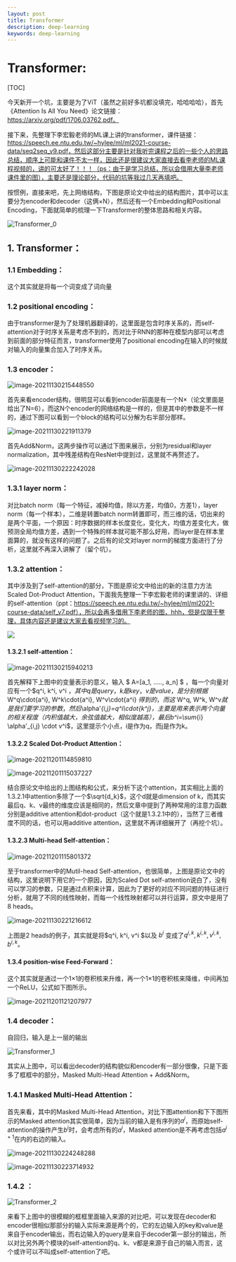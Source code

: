 ```yaml
---
layout: post
title: Transformer
description: deep-learning
keywords: deep-learning
---
```


# Transformer:

[TOC]

今天新开一个坑，主要是为了ViT（虽然之前好多坑都没填完，哈哈哈哈），首先《Attention Is All You Need》论文链接：https://arxiv.org/pdf/1706.03762.pdf。

接下来，先整理下李宏毅老师的ML课上讲的transformer，课件链接：https://speech.ee.ntu.edu.tw/~hylee/ml/ml2021-course-data/seq2seq_v9.pdf，然后这部分主要是针对我听完课程之后的一些个人的思路总结，顺序上可能和课件不太一样，因此还是很建议大家直接去看李老师的ML课程视频的，讲的可太好了！！！（ps：由于是学习总结，所以会借用大量李老师课件里的图），主要还是理论部分，代码的坑等我过几天再填吧。

按惯例，直接来吧，先上网络结构，下图是原论文中给出的结构图片，其中可以主要分为encoder和decoder（这俩×N），然后还有一个Embedding和Positional Encoding，下面就简单的梳理一下Transformer的整体思路和相关内容。

![Transformer_0](https://raw.githubusercontent.com/Mateguo1/Pictures/master/img/Transformer_0.jpg)

## 1. Transformer：

### 1.1 Embedding：

这个其实就是将每一个词变成了词向量

### 1.2 positional encoding：

由于transformer是为了处理机器翻译的，这里面是包含时序关系的，而self-attention对于时序关系是考虑不到的，而对比于RNN的那种在模型内部可以考虑到前面的部分特征而言，transformer使用了positional encoding在输入的时候就对输入的向量集合加入了时序关系。

### 1.3 encoder：

![image-20211130215448550](https://raw.githubusercontent.com/Mateguo1/Pictures/master/img/image-20211130215448550.png)

首先来看encoder结构，很明显可以看到encoder前面是有一个N×（论文里面是给出了N=6），而这N个encoder的网络结构是一样的，但是其中的参数是不一样的，通过下图可以看到一个block的结构可以分解为右半部分那样。

![image-20211130221911379](https://raw.githubusercontent.com/Mateguo1/Pictures/master/img/image-20211130221911379.png)

首先Add&Norm，这两步操作可以通过下图来展示，分别为residual和layer normalization，其中残差结构在ResNet中提到过，这里就不再赘述了。

![image-20211130222242028](https://raw.githubusercontent.com/Mateguo1/Pictures/master/img/image-20211130222242028.png)

### 1.3.1 layer norm：

对比batch norm（每一个特征，减掉均值，除以方差，均值0，方差1），layer norm（每一个样本），二维是转置batch norm转置即可，而三维的话，切出来的是两个平面，一个原因：时序数据的样本长度变化，变化大，均值方差变化大，做预测全局均值方差，遇到一个特殊的样本就可能不那么好用，而layer是在样本里面算的，就没有这样的问题了。之后有的论文对layer norm的梯度方面进行了分析，这里就不再深入讲解了（留个坑）。

### 1.3.2 attention：

其中涉及到了self-attention的部分，下图是原论文中给出的新的注意力方法Scaled Dot-Product Attention，下面我先整理一下李宏毅老师的课里讲的、详细的self-attention（ppt：https://speech.ee.ntu.edu.tw/~hylee/ml/ml2021-course-data/self_v7.pdf），所以会再多借用下李老师的图，hhh，但是仅限于整理，具体内容还是建议大家去看视频学习的。

![](https://raw.githubusercontent.com/Mateguo1/Pictures/master/img/image-20211201114128528.png)

#### 1.3.2.1 self-attention：

![image-20211130215940213](https://raw.githubusercontent.com/Mateguo1/Pictures/master/img/image-20211130215940213.png)

首先解释下上图中的变量表示的意义，输入 $ A=[a_1, ....., a_n] $ ，每一个向量对应有一个$q^i, k^i, v^i $，其中q是query，k是key，v是value，是分别根据$ W^q\cdot{a^i}, W^k\cdot{a^i}, W^v\cdot{a^i} $得到的，而这$ W^q, W^k, W^v$就是我们要学习的参数，然后$\alpha'_{i,j}=q^i\cdot{k^j}$，主要是用来表示两个向量的相关程度（内积值越大，余弦值越大，相似度越高），最后$b^i=\sum_{i} \alpha'_{i,j} \cdot v^i$，这里提示个小点，i是作为q，而j是作为k。

#### 1.3.2.2 Scaled Dot-Product Attention：

![image-20211201114859810](https://raw.githubusercontent.com/Mateguo1/Pictures/master/img/image-20211201114859810.png)

![image-20211201115037227](https://raw.githubusercontent.com/Mateguo1/Pictures/master/img/image-20211201115037227.png)

结合原论文中给出的上图结构和公式，来分析下这个attention，其实相比上面的1.3.2.1中attention多除了一个$\sqrt{d_k}$，这个d就是dimension of k，而其实最后q、k、v最终的维度应该是相同的，然后文章中提到了两种常用的注意力函数分别是additive attention和dot-product（这个就是1.3.2.1中的），当然了三者维度不同的话，也可以用additive attention，这里就不再详细展开了（再挖个坑）。

#### 1.3.2.3 Multi-head Self-attention：

![image-20211201115801372](https://raw.githubusercontent.com/Mateguo1/Pictures/master/img/image-20211201115801372.png)

至于transformer中的Mutil-head Self-attention，也很简单，上图是原论文中的结构，这里说明下用它的一个原因，因为Scaled Dot self-attention说白了，没有可以学习的参数，只是通过点积来计算，因此为了更好的对应不同问题的特征进行分析，就用了不同的线性映射，而每一个线性映射都可以并行运算，原文中是用了8 heads。

![image-20211130221216612](https://raw.githubusercontent.com/Mateguo1/Pictures/master/img/image-20211130221216612.png)

上图是2 heads的例子，其实就是将$q^i, k^i, v^i $以及 $b^i$ 变成了$q^{i,k}, k^{i,k}, v^{i,k}, b^{i,k}$。

#### 1.3.4 position-wise Feed-Forward：

这个其实就是通过一个1×1的卷积核来升维，再一个1×1的卷积核来降维，中间再加一个ReLU，公式如下图所示。

![image-20211201121207977](https://raw.githubusercontent.com/Mateguo1/Pictures/master/img/image-20211201121207977.png)

### 1.4 decoder：

自回归，输入是上一层的输出

![Transformer_1](https://raw.githubusercontent.com/Mateguo1/Pictures/master/img/Transformer_1.jpg)

其实从上图中，可以看出decoder的结构貌似和encoder有一部分很像，只是下面多了框框中的部分，Masked Multi-Head Attention + Add&Norm。

### 1.4.1 Masked Multi-Head Attention：

首先来看，其中的Masked Multi-Head Attention，对比下图attention和下下图所示的Masked attention其实很简单，因为当前的输入是有序列的$a^i$，而原始self-attention的操作产生$b^i$时，会考虑所有的$a^i$，Masked attention是不再考虑包括$a^{i+1}$在内的右边的输入。

![image-20211130224248288](https://raw.githubusercontent.com/Mateguo1/Pictures/master/img/image-20211130224248288.png)

![image-20211130223714932](https://raw.githubusercontent.com/Mateguo1/Pictures/master/img/image-20211130223714932.png)

### 1.4.2 ：

![Transformer_2](https://raw.githubusercontent.com/Mateguo1/Pictures/master/img/Transformer_2.jpg)

来看下上图中的很模糊的框框里面输入来源的对比吧，可以发现在decoder和encoder很相似那部分的输入实际来源是两个的，它的左边输入的key和value是来自于encoder输出，而右边输入的query是来自于decoder第一部分的输出，所以对比另外两个模块的self-attention的q、k、v都是来源于自己的输入而言，这个或许可以不叫成self-attention了吧。
